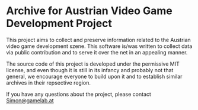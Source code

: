 Archive for Austrian Video Game Development Project
===================================================

This project aims to collect and preserve information related to the Austrian video game development szene. This software is/was written to collect data via public contribution and to serve it over the net in an appealing manner. 

The source code of this project is developed under the permissive MIT license, and even though it is still in its infancy and probably not that general, we encourage everyone to build upon it and to establish similar archives in their repsective region.

If you have any questions about the project, please contact Simon@gamelab.at
